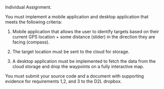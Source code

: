 Individual Assignment.

You must implement a mobile application and desktop application that meets the following criteria:

1.  Mobile application that allows the user to identify targets based on their current GPS location + some distance (slider) in the direction they are facing (compass).

2.  The target location must be sent to the cloud for storage.

3.  A desktop application must be implemented to fetch the data from the cloud storage and drop the waypoints on a fully interactive map.

You must submit your source code and a document with supporting evidence for requirements 1,2, and 3 to the D2L dropbox.